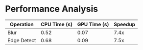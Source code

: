 # Performance Analysis
| Operation | CPU Time (s) | GPU Time (s) | Speedup |
|------------|---------------|---------------|----------|
| Blur       | 0.52          | 0.07          | 7.4x     |
| Edge Detect| 0.68          | 0.09          | 7.5x     |
